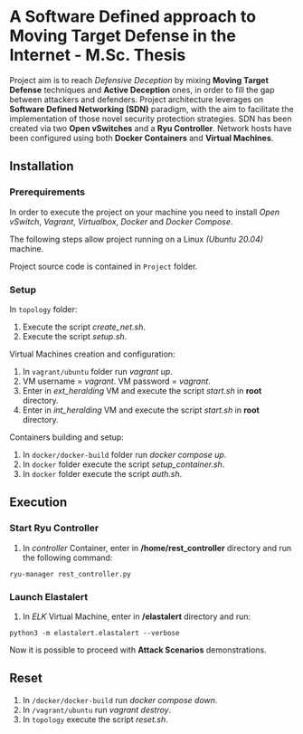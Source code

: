 # A Software Defined approach to Moving Target Defense in the Internet - M.Sc. Thesis
Project aim is to reach *Defensive Deception* by mixing **Moving Target Defense** techniques and **Active Deception** ones, in order to fill the gap between attackers and defenders. Project architecture leverages on **Software Defined Networking (SDN)** paradigm, with the aim to facilitate the implementation of those novel security protection strategies. SDN has been created via two **Open vSwitches** and a **Ryu Controller**. Network hosts have been configured using both **Docker Containers** and **Virtual Machines**. ​

## Installation
### Prerequirements  
In order to execute the project on your machine
you need to install *Open vSwitch*, *Vagrant*, *Virtualbox*, *Docker* and *Docker Compose*.

The following steps allow project running on a Linux *(Ubuntu 20.04)* machine.

Project source code is contained in `Project` folder. 

### Setup
In `topology` folder: 
1. Execute the script *create_net.sh*.
2. Execute the script *setup.sh*.

Virtual Machines creation and configuration:

1. In `vagrant/ubuntu` folder run *vagrant up*.
2. VM username = *vagrant*. VM password = *vagrant*.
3. Enter in *ext_heralding* VM and execute the script *start.sh* in **root** directory.
4. Enter in *int_heralding* VM and execute the script *start.sh* in **root** directory.

Containers building and setup:
1. In `docker/docker-build` folder run *docker compose up*.
2. In `docker` folder execute the script *setup_container.sh*.
3. In `docker` folder execute the script *auth.sh*.

## Execution
### Start Ryu Controller
1. In *controller* Container, enter in **/home/rest_controller** directory and run the following command:
```  
ryu-manager rest_controller.py
```

### Launch Elastalert
1. In *ELK* Virtual Machine, enter in **/elastalert** directory and run:
```  
python3 -m elastalert.elastalert --verbose
```

Now it is possible to proceed with **Attack Scenarios** demonstrations.

## Reset
1. In `/docker/docker-build` run *docker compose down*.
2. In `/vagrant/ubuntu` run *vagrant destroy*.
3. In `topology` execute the script *reset.sh*.